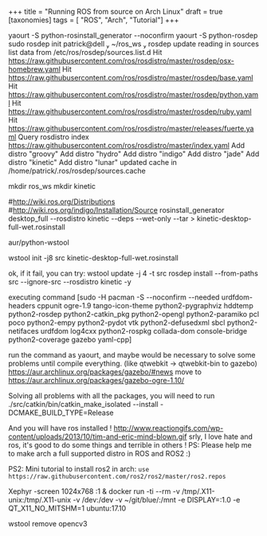 +++
title = "Running ROS from source on Arch Linux"
draft = true
[taxonomies]
tags = [ "ROS", "Arch", "Tutorial"]
+++


yaourt -S python-rosinstall_generator --noconfirm
yaourt -S python-rosdep
 sudo rosdep init
 patrick@dell  ~/ros_ws  rosdep update
reading in sources list data from /etc/ros/rosdep/sources.list.d
Hit https://raw.githubusercontent.com/ros/rosdistro/master/rosdep/osx-homebrew.yaml
Hit https://raw.githubusercontent.com/ros/rosdistro/master/rosdep/base.yaml
Hit https://raw.githubusercontent.com/ros/rosdistro/master/rosdep/python.yaml
Hit https://raw.githubusercontent.com/ros/rosdistro/master/rosdep/ruby.yaml
Hit https://raw.githubusercontent.com/ros/rosdistro/master/releases/fuerte.yaml
Query rosdistro index https://raw.githubusercontent.com/ros/rosdistro/master/index.yaml
Add distro "groovy"
Add distro "hydro"
Add distro "indigo"
Add distro "jade"
Add distro "kinetic"
Add distro "lunar"
updated cache in /home/patrick/.ros/rosdep/sources.cache

mkdir ros_ws
mkdir kinetic

#http://wiki.ros.org/Distributions
#http://wiki.ros.org/indigo/Installation/Source
rosinstall_generator desktop_full --rosdistro kinetic --deps --wet-only --tar > kinetic-desktop-full-wet.rosinstall

aur/python-wstool

wstool init -j8 src kinetic-desktop-full-wet.rosinstall

ok, if it fail, you can try: wstool update -j 4 -t src
rosdep install --from-paths src --ignore-src --rosdistro kinetic -y

executing command [sudo -H pacman -S --noconfirm --needed urdfdom-headers cppunit ogre-1.9 tango-icon-theme python2-pygraphviz hddtemp python2-rosdep python2-catkin_pkg python2-opengl python2-paramiko pcl poco python2-empy python2-pydot vtk python2-defusedxml sbcl python2-netifaces urdfdom log4cxx python2-rospkg collada-dom console-bridge python2-coverage gazebo yaml-cpp]

run the command as yaourt, and maybe would be necessary to solve some problems until compile everything. (like qtwebkit -> qtwebkit-bin to gazebo)
https://aur.archlinux.org/packages/gazebo/#news
move to https://aur.archlinux.org/packages/gazebo-ogre-1.10/



Solving all problems with all the packages, you will need to run
./src/catkin/bin/catkin_make_isolated --install -DCMAKE_BUILD_TYPE=Release



And you will have ros installed !
http://www.reactiongifs.com/wp-content/uploads/2013/10/tim-and-eric-mind-blown.gif
srly, I love hate and ros, it's good to do some things and terrible in others !
PS: Please help me to make arch a full supported distro in ROS and ROS2 :)

PS2: Mini tutorial to install ros2 in arch: `use https://raw.githubusercontent.com/ros2/ros2/master/ros2.repos`


Xephyr -screen 1024x768 :1 &
docker run -ti --rm -v /tmp/.X11-unix:/tmp/.X11-unix -v /dev:/dev -v ~/git/blue/:/mnt -e DISPLAY=:1.0 -e QT_X11_NO_MITSHM=1 ubuntu:17.10

wstool remove opencv3
